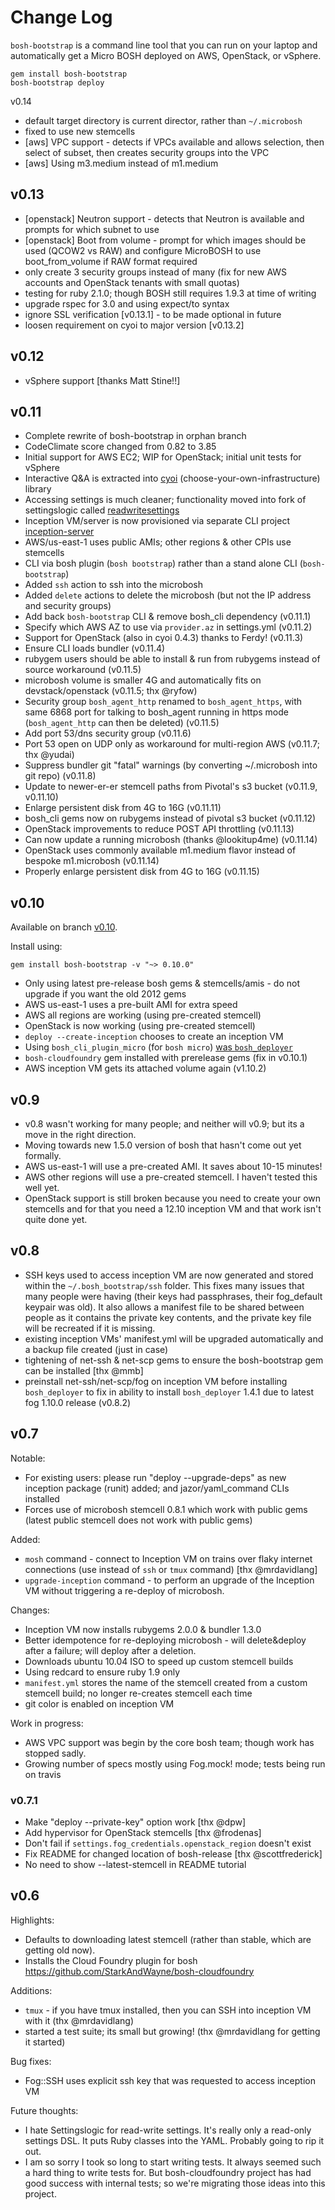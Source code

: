 Change Log
==========

`bosh-bootstrap` is a command line tool that you can run on your laptop and automatically get a Micro BOSH deployed on AWS, OpenStack, or vSphere.

```
gem install bosh-bootstrap
bosh-bootstrap deploy
```

v0.14

- default target directory is current director, rather than `~/.microbosh`
- fixed to use new stemcells
- [aws] VPC support - detects if VPCs available and allows selection, then select of subset, then creates security groups into the VPC
- [aws] Using m3.medium instead of m1.medium

v0.13
-----

- [openstack] Neutron support - detects that Neutron is available and prompts for which subnet to use
- [openstack] Boot from volume - prompt for which images should be used (QCOW2 vs RAW) and configure MicroBOSH to use boot_from_volume if RAW format required
- only create 3 security groups instead of many (fix for new AWS accounts and OpenStack tenants with small quotas)
- testing for ruby 2.1.0; though BOSH still requires 1.9.3 at time of writing
- upgrade rspec for 3.0 and using expect/to syntax
- ignore SSL verification [v0.13.1] - to be made optional in future
- loosen requirement on cyoi to major version [v0.13.2]

v0.12
-----

- vSphere support [thanks Matt Stine!!]

v0.11
-----

- Complete rewrite of bosh-bootstrap in orphan branch
- CodeClimate score changed from 0.82 to 3.85
- Initial support for AWS EC2; WIP for OpenStack; initial unit tests for vSphere
- Interactive Q&A is extracted into [cyoi](https://github.com/drnic/cyoi) (choose-your-own-infrastructure) library
- Accessing settings is much cleaner; functionality moved into fork of settingslogic called [readwritesettings](https://github.com/drnic/readwritesettings)
- Inception VM/server is now provisioned via separate CLI project [inception-server](https://github.com/drnic/inception-server)
- AWS/us-east-1 uses public AMIs; other regions & other CPIs use stemcells
- CLI via bosh plugin (`bosh bootstrap`) rather than a stand alone CLI (`bosh-bootstrap`)
- Added `ssh` action to ssh into the microbosh
- Added `delete` actions to delete the microbosh (but not the IP address and security groups)
- Add back `bosh-bootstrap` CLI & remove bosh_cli dependency (v0.11.1)
- Specify which AWS AZ to use via `provider.az` in settings.yml (v0.11.2)
- Support for OpenStack (also in cyoi 0.4.3) thanks to Ferdy! (v0.11.3)
- Ensure CLI loads bundler (v0.11.4)
- rubygem users should be able to install & run from rubygems instead of source workaround (v0.11.5)
- microbosh volume is smaller 4G and automatically fits on devstack/openstack (v0.11.5; thx @ryfow)
- Security group `bosh_agent_http` renamed to `bosh_agent_https`, with same 6868 port for talking to bosh_agent running in https mode (`bosh_agent_http` can then be deleted) (v0.11.5)
- Add port 53/dns security group (v0.11.6)
- Port 53 open on UDP only as workaround for multi-region AWS (v0.11.7; thx @yudai)
- Suppress bundler git "fatal" warnings (by converting ~/.microbosh into git repo) (v0.11.8)
- Update to newer-er-er stemcell paths from Pivotal's s3 bucket (v0.11.9, v0.11.10)
- Enlarge persistent disk from 4G to 16G (v0.11.11)
- bosh_cli gems now on rubygems instead of pivotal s3 bucket (v0.11.12)
- OpenStack improvements to reduce POST API throttling (v0.11.13)
- Can now update a running microbosh (thanks @lookitup4me) (v0.11.14)
- OpenStack uses commonly available m1.medium flavor instead of bespoke m1.microbosh (v0.11.14)
- Properly enlarge persistent disk from 4G to 16G (v0.11.15)

v0.10
-----

Available on branch [v0.10](https://github.com/StarkAndWayne/bosh-bootstrap/tree/v0.10).

Install using:

```
gem install bosh-bootstrap -v "~> 0.10.0"
```

- Only using latest pre-release bosh gems & stemcells/amis - do not upgrade if you want the old 2012 gems
- AWS us-east-1 uses a pre-built AMI for extra speed
- AWS all regions are working (using pre-created stemcell)
- OpenStack is now working (using pre-created stemcell)
- `deploy --create-inception` chooses to create an inception VM
- Using `bosh_cli_plugin_micro` (for `bosh micro`) [was `bosh_deployer`](v1.10.1)
- `bosh-cloudfoundry` gem installed with prerelease gems (fix in v0.10.1)
- AWS inception VM gets its attached volume again (v1.10.2)

v0.9
----

- v0.8 wasn't working for many people; and neither will v0.9; but its a move in the right direction.
- Moving towards new 1.5.0 version of bosh that hasn't come out yet formally.
- AWS us-east-1 will use a pre-created AMI. It saves about 10-15 minutes!
- AWS other regions will use a pre-created stemcell. I haven't tested this well yet.
- OpenStack support is still broken because you need to create your own stemcells and for that you need a 12.10 inception VM and that work isn't quite done yet.

v0.8
----

- SSH keys used to access inception VM are now generated and stored within the `~/.bosh_bootstrap/ssh` folder. This fixes many issues that many people were having (their keys had passphrases, their fog_default keypair was old). It also allows a manifest file to be shared between people as it contains the private key contents, and the private key file will be recreated if it is missing.
- existing inception VMs' manifest.yml will be upgraded automatically and a backup file created (just in case)
- tightening of net-ssh & net-scp gems to ensure the bosh-bootstrap gem can be installed [thx @mmb]
- preinstall net-ssh/net-scp/fog on inception VM before installing `bosh_deployer` to fix in ability to install `bosh_deployer` 1.4.1 due to latest fog 1.10.0 release (v0.8.2)

v0.7
----

Notable:

- For existing users: please run "deploy --upgrade-deps" as new inception package (runit) added; and jazor/yaml_command CLIs installed
- Forces use of microbosh stemcell 0.8.1 which work with public gems (latest public stemcell does not work with public gems)

Added:

- `mosh` command - connect to Inception VM on trains over flaky internet connections (use instead of `ssh` or `tmux` command) [thx @mrdavidlang]
- `upgrade-inception` command - to perform an upgrade of the Inception VM without triggering a re-deploy of microbosh.

Changes:

- Inception VM now installs rubygems 2.0.0 & bundler 1.3.0
- Better idempotence for re-deploying microbosh - will delete&deploy after a failure; will deploy after a deletion.
- Downloads ubuntu 10.04 ISO to speed up custom stemcell builds
- Using redcard to ensure ruby 1.9 only
- `manifest.yml` stores the name of the stemcell created from a custom stemcell build; no longer re-creates stemcell each time
- git color is enabled on inception VM

Work in progress:

- AWS VPC support was begin by the core bosh team; though work has stopped sadly.
- Growing number of specs mostly using Fog.mock! mode; tests being run on travis

### v0.7.1

- Make "deploy --private-key" option work [thx @dpw]
- Add hypervisor for OpenStack stemcells [thx @frodenas]
- Don't fail if `settings.fog_credentials.openstack_region` doesn't exist
- Fix README for changed location of bosh-release [thx @scottfrederick]
- No need to show --latest-stemcell in README tutorial

v0.6
----

Highlights:

- Defaults to downloading latest stemcell (rather than stable, which are getting old now).
- Installs the Cloud Foundry plugin for bosh https://github.com/StarkAndWayne/bosh-cloudfoundry

Additions:

- `tmux` - if you have tmux installed, then you can SSH into inception VM with it (thx @mrdavidlang)
- started a test suite; its small but growing! (thx @mrdavidlang for getting it started)

Bug fixes:

- Fog::SSH uses explicit ssh key that was requested to access inception VM

Future thoughts:

- I hate Settingslogic for read-write settings. It's really only a read-only settings DSL. It puts Ruby classes into the YAML. Probably going to rip it out.
- I am so sorry I took so long to start writing tests. It always seemed such a hard thing to write tests for. But bosh-cloudfoundry project has had good success with internal tests; so we're migrating those ideas into this project.
